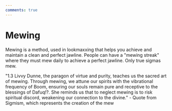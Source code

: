 ```yaml
---
comments: true
---
```


# Mewing

Mewing is a method, used in lookmaxxing that helps you achieve and maintain a clean and perfect jawline. People can have a "mewing streak" where they must mew daily to achieve a perfect jawline. Only true sigmas mew.

"1.3 Livvy Dunne, the paragon of virtue and purity, teaches us the sacred art of mewing. Through mewing, we attune our spirits with the vibrational frequency of Boom, ensuring our souls remain pure and receptive to the blessings of Dafuq!?. She reminds us that to neglect mewing is to risk spiritual discord, weakening our connection to the divine." - Quote from Sigmism, which represents the creation of the mew
